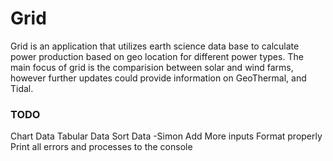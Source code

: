 # Grid

Grid is an application that utilizes earth science data base to 
  calculate power production based on geo location for different power types.
The main focus of grid is the comparision between solar and wind farms, however further updates could
  provide information on GeoThermal, and Tidal.

  
### TODO

Chart Data
Tabular Data
Sort Data -Simon
Add More inputs
Format properly
Print all errors and processes to the console